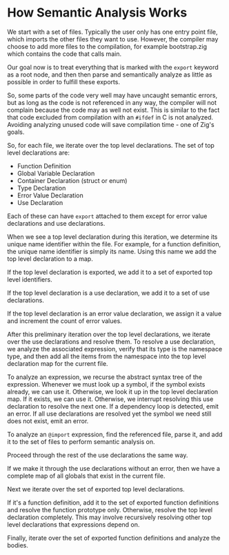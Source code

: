 # How Semantic Analysis Works

We start with a set of files. Typically the user only has one entry point file,
which imports the other files they want to use. However, the compiler may
choose to add more files to the compilation, for example bootstrap.zig which
contains the code that calls main.

Our goal now is to treat everything that is marked with the `export` keyword
as a root node, and then then parse and semantically analyze as little as
possible in order to fulfill these exports.

So, some parts of the code very well may have uncaught semantic errors, but as
long as the code is not referenced in any way, the compiler will not complain
because the code may as well not exist. This is similar to the fact that code
excluded from compilation with an `#ifdef` in C is not analyzed. Avoiding
analyzing unused code will save compilation time - one of Zig's goals.

So, for each file, we iterate over the top level declarations. The set of top
level declarations are:

 * Function Definition
 * Global Variable Declaration
 * Container Declaration (struct or enum)
 * Type Declaration
 * Error Value Declaration
 * Use Declaration

Each of these can have `export` attached to them except for error value
declarations and use declarations.

When we see a top level declaration during this iteration, we determine its
unique name identifier within the file. For example, for a function definition,
the unique name identifier is simply its name. Using this name we add the top
level declaration to a map.

If the top level declaration is exported, we add it to a set of exported top
level identifiers.

If the top level declaration is a use declaration, we add it to a set of use
declarations.

If the top level declaration is an error value declaration, we assign it a value
and increment the count of error values.

After this preliminary iteration over the top level declarations, we iterate
over the use declarations and resolve them. To resolve a use declaration, we
analyze the associated expression, verify that its type is the namespace type,
and then add all the items from the namespace into the top level declaration
map for the current file.

To analyze an expression, we recurse the abstract syntax tree of the
expression. Whenever we must look up a symbol, if the symbol exists already,
we can use it. Otherwise, we look it up in the top level declaration map.
If it exists, we can use it. Otherwise, we interrupt resolving this use
declaration to resolve the next one. If a dependency loop is detected, emit
an error. If all use declarations are resolved yet the symbol we need still
does not exist, emit an error.

To analyze an `@import` expression, find the referenced file, parse it, and
add it to the set of files to perform semantic analysis on.

Proceed through the rest of the use declarations the same way.

If we make it through the use declarations without an error, then we have a
complete map of all globals that exist in the current file.

Next we iterate over the set of exported top level declarations.

If it's a function definition, add it to the set of exported function
definitions and resolve the function prototype only. Otherwise, resolve the
top level declaration completely. This may involve recursively resolving other
top level declarations that expressions depend on.

Finally, iterate over the set of exported function definitions and analyze the
bodies.
